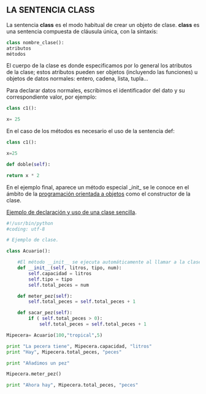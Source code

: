 ## LA SENTENCIA CLASS

La sentencia **class** es el modo habitual de crear un objeto de clase. **class** es una sentencia compuesta de cláusula única, con la sintaxis:
```python
class nombre_clase():
atributos
métodos
```
El cuerpo de la clase es donde especificamos por lo general los atributos de la clase; estos atributos pueden ser objetos (incluyendo las funciones) u objetos de datos normales: entero, cadena, lista, tupla...

Para declarar datos normales, escribimos el identificador del dato y su correspondiente valor, por ejemplo:
```python
class c1():

x= 25
```
En el caso de los métodos es necesario el uso de la sentencia def:
```python
class c1():

x=25

def doble(self):

return x * 2
```
En el ejemplo final, aparece un método especial \__init__ se le conoce en el ámbito de la [programación orientada a objetos](https://es.wikipedia.org/wiki/Programaci%C3%B3n_orientada_a_objetos) como el constructor de la clase.

[Ejemplo de declaración y uso de una clase sencilla](https://gist.github.com/psicobyte/dd5625426b4747319970#file-clase-py).
```python
#!/usr/bin/python
#coding: utf-8

# Ejemplo de clase.

class Acuario():

    #El método __init__ se ejecuta automáticamente al llamar a la clase
    def __init__(self, litros, tipo, num):
        self.capacidad = litros
        self.tipo = tipo
        self.total_peces = num

    def meter_pez(self):
        self.total_peces = self.total_peces + 1

    def sacar_pez(self):
        if ( self.total_peces > 0):
            self.total_peces = self.total_peces + 1

Mipecera= Acuario(100,"tropical",5)

print "La pecera tiene", Mipecera.capacidad, "litros"
print "Hay", Mipecera.total_peces, "peces"

print "Añadimos un pez"

Mipecera.meter_pez()

print "Ahora hay", Mipecera.total_peces, "peces"
```